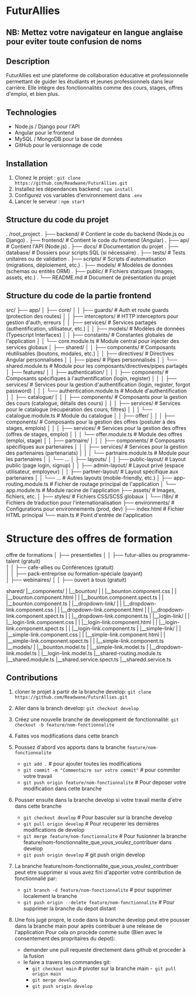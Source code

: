 # FuturAllies

## NB: Mettez votre navigateur en langue anglaise pour eviter toute confusion de noms
## Description
FuturAllies est une plateforme de collaboration éducative et professionnelle permettant de guider les étudiants et jeunes professionnels dans leur carrière. Elle intègre des fonctionnalités comme des cours, stages, offres d'emploi, et bien plus.

## Technologies
- Node.js / Django pour l'API
- Angular pour le frontend
- MySQL / MongoDB pour la base de données
- GitHub pour le versionnage de code

## Installation
1. Clonez le projet : `git clone https://github.com/Readwane/FuturAllies.git`
2. Installez les dépendances backend : `npm install`
3. Configurez vos variables d'environnement dans `.env`
4. Lancer le serveur : `npm start`


## Structure du code du projet

. /root_project
. ├── backend/         # Contient le code du backend (Node.js ou Django)
. ├── frontend/        # Contient le code du frontend (Angular)
. ├── api/             # Contient l'API (Node.js)
. ├── docs/            # Documentation du projet
. ├── database/        # Dossiers pour scripts SQL (si nécessaire)
. ├── tests/           # Tests unitaires ou de validation
. ├── scripts/         # Scripts d'automatisation (migrations, déploiement, etc.)
. ├── models/          # Modèles de données (schemas ou entités ORM)
. ├── public/          # Fichiers statiques (images, assets, etc.)
. └── README.md        # Document de présentation du projet

## Structure du code de la partie frontend

src/
├── app/
│   ├── core/
│   │   ├── guards/                # Auth et route guards (protection des routes)
│   │   ├── interceptors/          # HTTP interceptors pour gestion d'auth, erreurs
│   │   ├── services/              # Services partagés (authentification, utilisateur, etc.)
│   │   ├── models/                # Modèles de données (Typescript Interfaces)
│   │   ├── constants/             # Constantes globales de l'application
│   │   └── core.module.ts         # Module central pour injecter des services globaux
│   ├── shared/
│   │   ├── components/            # Composants réutilisables (boutons, modales, etc.)
│   │   ├── directives/            # Directives Angular personnalisées
│   │   ├── pipes/                 # Pipes personnalisés
│   │   └── shared.module.ts       # Module pour les composants/directives/pipes partagés
│   ├── features/
│   │   ├── authentication/
│   │   │   ├── components/        # Composants spécifiques à l'authentification (login, register)
│   │   │   ├── services/          # Services pour la gestion d'authentification (login, register, forgot password)
│   │   │   └── authentication.module.ts # Module d'authentification
│   │   ├── catalogue/
│   │   │   ├── components/        # Composants pour la gestion des cours (catalogue, détails des cours)
│   │   │   ├── services/          # Services pour le catalogue (récupération des cours, filtres)
│   │   │   └── catalogue.module.ts # Module du catalogue
│   │   ├── offer/
│   │   │   ├── components/        # Composants pour la gestion des offres (postuler à des stages, emplois)
│   │   │   ├── services/          # Services pour la gestion des offres (offres de stages, emploi)
│   │   │   └── offer.module.ts    # Module des offres (emploi, stage)
│   │   ├── partnaire/
│   │   │   ├── components/        # Composants spécifiques aux partenaires
│   │   │   ├── services/          # Services pour la gestion des partenaires (partenariats)
│   │   │   └── partnaire.module.ts # Module pour les partenaires
│   │   └── ...
│   ├── layouts/
│   │   ├── public-layout/         # Layout public (page login, signup)
│   │   ├── admin-layout/          # Layout privé (espace utilisateur, employeur)
│   │   ├── partner-layout/        # Layout spécifique aux partenaires
│   │   └── ...                    # Autres layouts (mobile-friendly, etc.)
│   ├── app-routing.module.ts      # Fichier de routage principal de l'application
│   └── app.module.ts              # Module racine de l'application
├── assets/                        # Images, fichiers, etc.
│   ├── styles/                    # Fichiers CSS/SCSS globaux
│   └── i18n/                      # Fichiers de traduction pour l'internationalisation
├── environments/                  # Configurations pour environnements (prod, dev)
├── index.html                     # Fichier HTML principal
└── main.ts                        # Point d'entrée de l'application



# Structure des offres de formation
offre de formations
│   ├── presentielles
│   │   ├── futur-allies ou programme-talent (gratuit)            
│   │   ├── cafe-allies ou Conférences      (gratuit)  
│   │   ├── pack-entreprise ou formation-spéciale  (payant)          
│   ├── webinaires/
│   │   ├── ouvert à tous             (gratuit) 

shared/
|__components/
|  |__bounton/
|  |  |__bounton.component.css
|  |  |__bounton.component.html
|  |  |__bounton.component.spect.ts
|  |  |__bounton.component.ts
|  |__dropdown-link/
|  |  |__dropdown-link.component.css
|  |  |__dropdown-link.component.html
|  |  |__dropdown-link.component.spect.ts
|  |  |__dropdown-link.component.ts
|  |__login-link/
|  |  |__login-link.component.css
|  |  |__login-link.component.html
|  |  |__login-link.component.spect.ts
|  |  |__login-link.component.ts
|  |__simple-link/
|  |  |__simple-link.component.css
|  |  |__simple-link.component.html
|  |  |__simple-link.component.spect.ts
|  |  |__simple-link.component.ts
|__models/
|  |__bounton.model.ts
|  |__simple-link.model.ts
|  |__dropdown-link.model.ts
|  |__login-link.model.ts
|__shared-routing.module.ts
|__shared.module.ts
|__shared.service.spect.ts
|__sharedd.service.ts






## Contributions
1. cloner le projet à partir de la branche develop: `git clone https://github.com/Readwane/FuturAllies.git`

2. Aller dans la branch develop: `git checkout develop`

3. Créez une nouvelle branche de developpment de fonctionnalité: `git checkout -b feature/nom-fonctionnalite`

4. Faites vos modifications dans cette branch

5. Poussez d'abord vos apports dans la branche `feature/nom-fonctionnalite`
   - ``git add .`` # pour ajouter toutes les modifications
   - ``git commit -m "Commentaire sur votre commit"`` # pour commiter votre travail
   - ``git push origin feature/nom-fonctionnalite`` # Pour deposer votre modification dans cette branche

6. Pousser ensuite dans la branche develop si votre travail merite d'etre dans cette branche
   - ``git checkout develop`` # Pour basculer sur la branche develop
   - ``git pull origin develop`` # Pour recuperer les dernières modifications de develop
   - ``git merge feature/nom-fonctionnalite`` # Pour fusionner la branche feature/nom-fonctionnalite_que_vous_voulez_contribuer dans develop
   - ``git push origin develop`` # git push origin develop

7. La branche feature/nom-fonctionnalite_que_vous_voulez_contribuer peut etre supprimer si vous avez fini d'apporter votre contribution de fonctionnalié par:
   - ``git branch -d feature/nom-fonctionnalite`` # pour supprimer localement la branche
   - ``git push origin --delete feature/nom-fonctionnalite`` # Pour supprimer la branche du depot distant

8. Une fois jugé propre, le code dans la branche develop peut etre pousser dans la branche main pour après contribuer à une release de l'application
Pour cela on procède comme suite (Bien avec le consentement des propritaires du depot):
    - demander une pull requeste directement dans github et proceder à la fusion
    - le faire a travers les commandes git:
         - ``git checkout main`` # pivoter sur la branche main
         -`` git pull origin main``
         - ``git merge develop``
         - ``git push origin develop``

